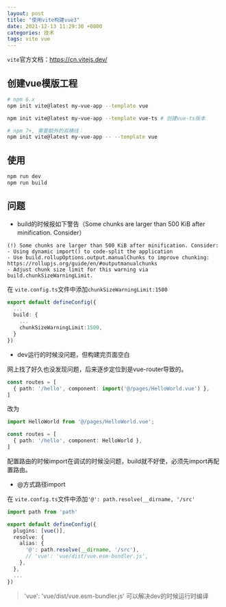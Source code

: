 ```yaml
---
layout: post
title: "使用vite构建vue3"
date: 2021-12-13 11:29:30 +0800
categories: 技术
tags: vite vue
---
```


`vite`官方文档：https://cn.vitejs.dev/

## 创建vue模版工程

```bash
# npm 6.x
npm init vite@latest my-vue-app --template vue

npm init vite@latest my-vue-app --template vue-ts # 创建vue-ts版本

# npm 7+, 需要额外的双横线：
npm init vite@latest my-vue-app -- --template vue
```

## 使用

```bash
npm run dev
npm run build
```

## 问题

* build的时候报如下警告（Some chunks are larger than 500 KiB after minification. Consider）

```
(!) Some chunks are larger than 500 KiB after minification. Consider:
- Using dynamic import() to code-split the application
- Use build.rollupOptions.output.manualChunks to improve chunking: https://rollupjs.org/guide/en/#outputmanualchunks
- Adjust chunk size limit for this warning via build.chunkSizeWarningLimit.
```

在 `vite.config.ts`文件中添加`chunkSizeWarningLimit:1500`

```typescript
export default defineConfig({
  ...
  build: {
    ...
    chunkSizeWarningLimit:1500,
  }
})
```

* dev运行的时候没问题，但构建完页面空白

网上找了好久也没发现问题，后来逐步定位到是vue-router导致的。

```typescript
const routes = [
  { path: '/hello', component: import('@/pages/HelloWorld.vue') },
]
```

改为

```typescript
import HelloWorld from '@/pages/HelloWorld.vue';

const routes = [
  { path: '/hello', component: HelloWorld },
]
```

配置路由的时候import在调试的时候没问题，build就不好使，必须先import再配置路由。

* @方式路径import

在 `vite.config.ts`文件中添加`'@': path.resolve(__dirname, '/src'`

```typescript
import path from 'path'

export default defineConfig({
  plugins: [vue()],
  resolve: {
    alias: {
      '@': path.resolve(__dirname, '/src'),
      // 'vue': 'vue/dist/vue.esm-bundler.js',
    },
  },
  ...
})
```

> 'vue': 'vue/dist/vue.esm-bundler.js' 可以解决dev的时候运行时编译

